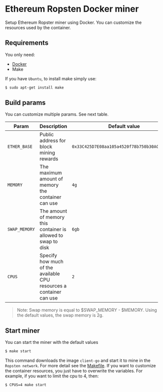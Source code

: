 # Ethereum Ropsten Docker miner
Setup Ethereum Ropster miner using Docker. You can customize the resources used by the container.

## Requirements
You only need:
* [Docker](https://docs.docker.com/)
* Make

If you have `Ubuntu`, to install make simply use:

```bash
$ sudo apt-get install make
```

## Build params
You can customize multiple params. See next table.

| Param         	| Description                                                         	| Default value                                	|
|---------------	|---------------------------------------------------------------------	|----------------------------------------------	|
| `ETHER_BASE`  	| Public address for block mining rewards                             	| `0x33C425D7E08aa105a4520f78b750b30AC6FF85CD` 	|
| `MEMORY`      	| The maximum amount of memory the container can use                  	| `4g`                                         	|
| `SWAP_MEMORY` 	| The amount of memory this container is allowed to swap to disk      	| `6gb`                                        	|
| `CPUS`        	| Specify how much of the available CPU resources a container can use 	| `2`                                          	|

>Note: Swap memory is equal to $SWAP_MEMORY - $MEMORY. Using the default values, the swap memory is 2g.


## Start miner
You can start the miner with the default values

```bash
$ make start
```

This command downloads the image `client-go` and start it to mine in the `Ropsten network`. For more detail see the [Makefile](Makefile). If you want to 
customize the container resources, you just have to overwrite the variables. For example, if you want to limit the cpu to 4, then:

```bash
$ CPUS=4 make start
```
